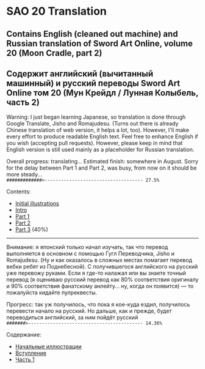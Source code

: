 # SAO 20 Translation
## Contains English (cleaned out machine) and Russian translation of Sword Art Online, volume 20 (Moon Cradle, part 2)
## Содержит английский (вычитанный машинный) и русский переводы Sword Art Online том 20 (Мун Крейдл / Лунная Колыбель, часть 2) 

Warning: I just began learning Japanese, so translation is done through Google Translate, Jisho and Romajudesu. (Turns out there is already Chinese translation of web version, it helps a lot, too). However, I'll make every effort to produce readable English text. Feel free to enhance English if you wish (accepting pull requests). However, please keep in mind that English version is still used mainly as a placeholder for Russian translation.

Overall progress: translating...  Estimated finish: somewhere in August. Sorry for the delay between Part 1 and Part 2, was busy, from now on it should be more steady...  
`#############>------------------------------------ 27.5%`

Contents:

- [Initial illustrations](Translate/En/Ills_start.md)
- [Intro](Translate/En/Intro.md)
- [Part 1](Translate/En/Part1.md)
- [Part 2](Translate/En/Part2.md)
- [Part 3](Translate/En/Part3.md) (40%)
<!-- - [Part 4](Translate/En/Part4.md)
- [Part 5](Translate/En/Part5.md)
- [Part 6](Translate/En/Part6.md)
- [Part 7](Translate/En/Part7.md)
- [Part 8](Translate/En/Part8.md)
- [Part 9](Translate/En/Part9.md)
- [Part 10](Translate/En/Part10.md)
- [Afterword](Translate/En/AW.md)
- [Last content page - Accel World 22 commercial](Translate/En/AW22Ad.md)-->

***

Внимание: я японский только начал изучать, так что перевод выполняется в основном с помощью Гугл Переводчика, Jisho и Romajudesu. (Ну и как оказалось в сложных местах помагает перевод вебки ребят из Поднебесной). С получившегося английского на русский уже перевожу руками. Если я где-то налажал или вы знаете точный перевод (я оцениваю русский перевод как 80% соответствия оригиналу и 90% соответствия фанатскому анлейту... ну, когда он появится) — то пожалуйста кидайте пулреквесты.

Прогресс: так уж получилось, что пока я кое-куда ездил, получилось перевести начало на русский. Но дальше, как и прежде, будет переводиться английский, за ним пойдёт русский  
`#######>------------------------------------------ 14.36%`

Содержание:

- [Начальные иллюстрации](Translate/Ru/Ills_start.md)
- [Вступление](Translate/Ru/Intro.md)
- [Часть 1](Translate/Ru/Part1.md)
<!-- - [Часть 2](Translate/Ru/Part2.md)
- [Часть 3](Translate/Ru/Part3.md)
- [Часть 4](Translate/Ru/Part4.md)
- [Часть 5](Translate/Ru/Part5.md)
- [Часть 6](Translate/Ru/Part6.md)
- [Часть 7](Translate/Ru/Part7.md)
- [Часть 8](Translate/Ru/Part8.md)
- [Часть 9](Translate/Ru/Part9.md)
- [Часть 10](Translate/Ru/Part10.md)
- [Послесловие](Translate/Ru/AW.md) 
- [Последняя страница с контентом - реклама 22 тома Ускорки](Translate/Ru/AW22Ad.md)
- [Послесловие переводчика](Translate/Ru/AWT.md) -->
